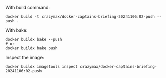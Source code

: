 With build command:

```
docker build -t crazymax/docker-captains-briefing-20241106:02-push --push .
```

With bake:

```
docker buildx bake --push
# or
docker buildx bake push
```

Inspect the image:

```
docker buildx imagetools inspect crazymax/docker-captains-briefing-20241106:02-push
```
